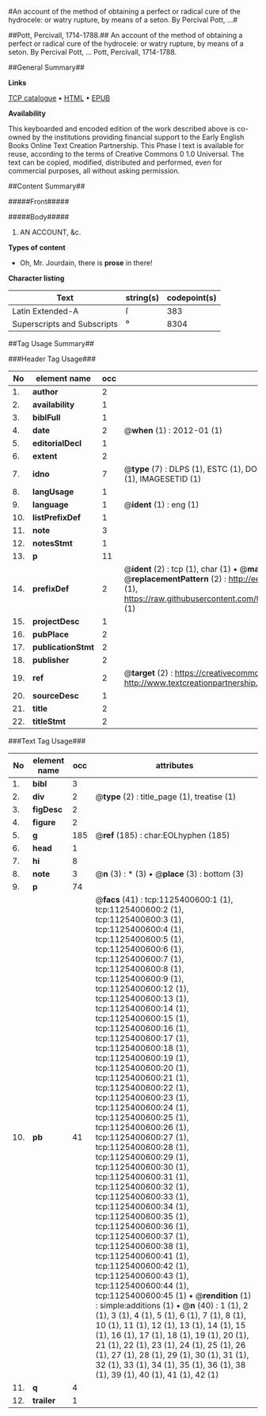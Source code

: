 #An account of the method of obtaining a perfect or radical cure of the hydrocele: or watry rupture, by means of a seton. By Percival Pott, ...#

##Pott, Percivall, 1714-1788.##
An account of the method of obtaining a perfect or radical cure of the hydrocele: or watry rupture, by means of a seton. By Percival Pott, ...
Pott, Percivall, 1714-1788.

##General Summary##

**Links**

[TCP catalogue](http://www.ota.ox.ac.uk/tcp/)  • 
[HTML](http://tei.it.ox.ac.uk/tcp/Texts-HTML/free/004/004811414.html)  • 
[EPUB](http://tei.it.ox.ac.uk/tcp/Texts-EPUB/free/004/004811414.epub)

**Availability**

This keyboarded and encoded edition of the
	       work described above is co-owned by the institutions
	       providing financial support to the Early English Books
	       Online Text Creation Partnership. This Phase I text is
	       available for reuse, according to the terms of Creative
	       Commons 0 1.0 Universal. The text can be copied,
	       modified, distributed and performed, even for
	       commercial purposes, all without asking permission.


##Content Summary##

#####Front#####

#####Body#####

1. AN ACCOUNT, &c.

**Types of content**

  * Oh, Mr. Jourdain, there is **prose** in there!

**Character listing**


|Text|string(s)|codepoint(s)|
|---|---|---|
|Latin Extended-A|ſ|383|
|Superscripts             and Subscripts|⁰|8304|

##Tag Usage Summary##

###Header Tag Usage###

|No|element name|occ|attributes|
|---|---|---|---|
|1.|__author__|2||
|2.|__availability__|1||
|3.|__biblFull__|1||
|4.|__date__|2| @__when__ (1) : 2012-01 (1)|
|5.|__editorialDecl__|1||
|6.|__extent__|2||
|7.|__idno__|7| @__type__ (7) : DLPS (1), ESTC (1), DOCNO (1), TCP (1), GALEDOCNO (1), CONTENTSET (1), IMAGESETID (1)|
|8.|__langUsage__|1||
|9.|__language__|1| @__ident__ (1) : eng (1)|
|10.|__listPrefixDef__|1||
|11.|__note__|3||
|12.|__notesStmt__|1||
|13.|__p__|11||
|14.|__prefixDef__|2| @__ident__ (2) : tcp (1), char (1)  •  @__matchPattern__ (2) : ([0-9\-]+):([0-9IVX]+) (1), (.+) (1)  •  @__replacementPattern__ (2) : http://eebo.chadwyck.com/downloadtiff?vid=$1&page=$2 (1), https://raw.githubusercontent.com/textcreationpartnership/Texts/master/tcpchars.xml#$1 (1)|
|15.|__projectDesc__|1||
|16.|__pubPlace__|2||
|17.|__publicationStmt__|2||
|18.|__publisher__|2||
|19.|__ref__|2| @__target__ (2) : https://creativecommons.org/publicdomain/zero/1.0/ (1), http://www.textcreationpartnership.org/docs/. (1)|
|20.|__sourceDesc__|1||
|21.|__title__|2||
|22.|__titleStmt__|2||


###Text Tag Usage###

|No|element name|occ|attributes|
|---|---|---|---|
|1.|__bibl__|3||
|2.|__div__|2| @__type__ (2) : title_page (1), treatise (1)|
|3.|__figDesc__|2||
|4.|__figure__|2||
|5.|__g__|185| @__ref__ (185) : char:EOLhyphen (185)|
|6.|__head__|1||
|7.|__hi__|8||
|8.|__note__|3| @__n__ (3) : * (3)  •  @__place__ (3) : bottom (3)|
|9.|__p__|74||
|10.|__pb__|41| @__facs__ (41) : tcp:1125400600:1 (1), tcp:1125400600:2 (1), tcp:1125400600:3 (1), tcp:1125400600:4 (1), tcp:1125400600:5 (1), tcp:1125400600:6 (1), tcp:1125400600:7 (1), tcp:1125400600:8 (1), tcp:1125400600:9 (1), tcp:1125400600:12 (1), tcp:1125400600:13 (1), tcp:1125400600:14 (1), tcp:1125400600:15 (1), tcp:1125400600:16 (1), tcp:1125400600:17 (1), tcp:1125400600:18 (1), tcp:1125400600:19 (1), tcp:1125400600:20 (1), tcp:1125400600:21 (1), tcp:1125400600:22 (1), tcp:1125400600:23 (1), tcp:1125400600:24 (1), tcp:1125400600:25 (1), tcp:1125400600:26 (1), tcp:1125400600:27 (1), tcp:1125400600:28 (1), tcp:1125400600:29 (1), tcp:1125400600:30 (1), tcp:1125400600:31 (1), tcp:1125400600:32 (1), tcp:1125400600:33 (1), tcp:1125400600:34 (1), tcp:1125400600:35 (1), tcp:1125400600:36 (1), tcp:1125400600:37 (1), tcp:1125400600:38 (1), tcp:1125400600:41 (1), tcp:1125400600:42 (1), tcp:1125400600:43 (1), tcp:1125400600:44 (1), tcp:1125400600:45 (1)  •  @__rendition__ (1) : simple:additions (1)  •  @__n__ (40) : 1 (1), 2 (1), 3 (1), 4 (1), 5 (1), 6 (1), 7 (1), 8 (1), 10 (1), 11 (1), 12 (1), 13 (1), 14 (1), 15 (1), 16 (1), 17 (1), 18 (1), 19 (1), 20 (1), 21 (1), 22 (1), 23 (1), 24 (1), 25 (1), 26 (1), 27 (1), 28 (1), 29 (1), 30 (1), 31 (1), 32 (1), 33 (1), 34 (1), 35 (1), 36 (1), 38 (1), 39 (1), 40 (1), 41 (1), 42 (1)|
|11.|__q__|4||
|12.|__trailer__|1||
